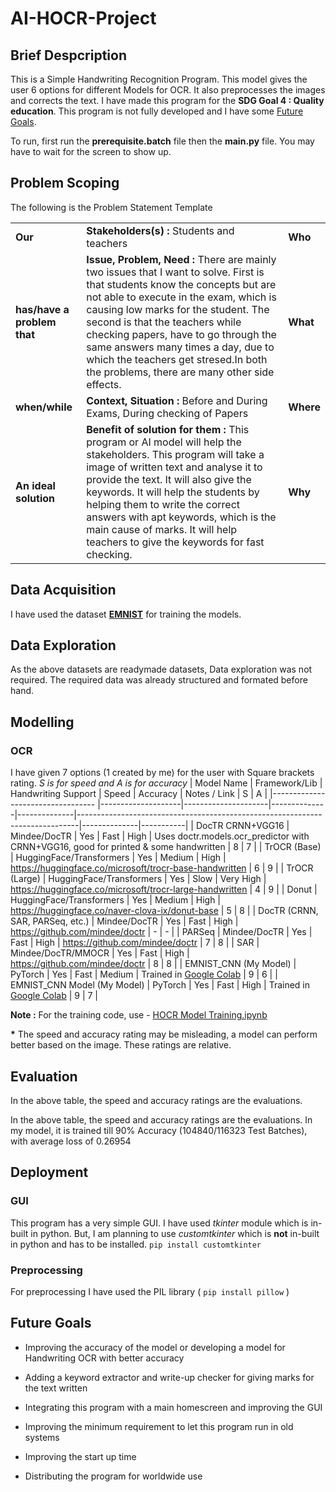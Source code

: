 # AI-HOCR-Project

## Brief Despcription

This is a Simple Handwriting Recognition Program. This model gives the user 6 options for different Models for OCR. It also preprocesses the images and corrects the text. I have made this program for the __SDG Goal 4 : Quality education__. This program is not fully developed and I have some [Future Goals](#future-goals).

To run, first run the __prerequisite.batch__ file then the __main.py__ file. You may have to wait for the screen to show up.

## Problem Scoping
The following is the Problem Statement Template

| |  |  |
| --- |------------| --- |
| __Our__ | __Stakeholders(s) :__ Students and teachers | __Who__ |
| __has/have a problem that__ | __Issue, Problem, Need :__ There are mainly two issues that I want to solve. First is  that students know the concepts but are not able to execute in the exam, which is causing low marks for the student. The second is that the teachers while checking papers, have to go through the same answers many times a day, due to which the teachers get stresed.In both the problems, there are many other side effects. | __What__ |
| __when/while__ | __Context, Situation :__ Before and During Exams, During checking of Papers | __Where__ |
| __An ideal solution__ | __Benefit of solution for them :__ This program or AI model will help the stakeholders. This program will take a image of written text and analyse it to provide the text. It will also give the keywords. It will help the students by helping them to write the correct answers with apt keywords, which is the main cause of marks. It will help teachers to give the keywords for fast checking. | __Why__ |

## Data Acquisition
I have used the dataset __[EMNIST](https://www.nist.gov/itl/products-and-services/emnist-dataset)__ for training the models. 


## Data Exploration
As the above datasets are readymade datasets, Data exploration was not required. The required data was already structured and formated before hand. 

## Modelling

### OCR
I have given 7 options (1 created by me) for the user with Square brackets rating. _S is for speed and A is for accuracy_ 
| Model Name                       | Framework/Lib      | Handwriting Support | Speed         | Accuracy      | Notes / Link                                                                 | S | A |
|---------------------------------- |--------------------|---------------------|--------------|--------------|------------------------------------------------------------------------------|--------------|-----------|
| DocTR CRNN+VGG16 | Mindee/DocTR       | Yes                | Fast         | High         | Uses doctr.models.ocr_predictor with CRNN+VGG16, good for printed & some handwritten | 8 | 7 |
| TrOCR (Base)                      | HuggingFace/Transformers | Yes           | Medium       | High         | https://huggingface.co/microsoft/trocr-base-handwritten                      | 6 | 9 |
| TrOCR (Large)                     | HuggingFace/Transformers | Yes           | Slow         | Very High    | https://huggingface.co/microsoft/trocr-large-handwritten                     | 4 | 9 |
| Donut                             | HuggingFace/Transformers | Yes           | Medium       | High         | https://huggingface.co/naver-clova-ix/donut-base                             | 5 | 8 |
| DocTR (CRNN, SAR, PARSeq, etc.)   | Mindee/DocTR       | Yes                | Fast         | High         | https://github.com/mindee/doctr                                              | - | - |
| PARSeq                            | Mindee/DocTR       | Yes                | Fast         | High         | https://github.com/mindee/doctr                                              | 7 | 8 |
| SAR                               | Mindee/DocTR/MMOCR | Yes                | Fast         | High         | https://github.com/mindee/doctr                                              | 8 | 8 |
| EMNIST_CNN (My Model) | PyTorch  | Yes  | Fast | Medium | Trained in [Google Colab](colab.research.google.com) | 9 | 6 |
|   EMNIST_CNN Model (My Model) | PyTorch | Yes | Fast | High | Trained in [Google Colab](colab.research.google.com) | 9 | 7 |

__Note :__ For the training code, use - [HOCR Model Training.ipynb](https://colab.research.google.com/drive/1uOd9cIHQ2zInzSqMNEcH51vEV0AQBuhL?usp=sharing) 

__*__ The speed and accuracy rating may be misleading, a model can perform better based on the image. These ratings are relative. 
## Evaluation
In the above table, the speed and accuracy ratings are the evaluations. 

In the above table, the speed and accuracy ratings are the evaluations.
In my model, it is trained till 90% Accuracy (104840/116323 Test Batches), with average loss of 0.26954
 
## Deployment

### GUI
This program has a very simple GUI. I have used _tkinter_ module which is in-built in python. But, I am planning to use _customtkinter_ which is __not__ in-built in python and has to be installed. `pip install customtkinter` 

### Preprocessing
For preprocessing I have used the PIL library ( `pip install pillow` ) 

## Future Goals
- Improving the accuracy of the model or developing a model for Handwriting OCR with better accuracy

- Adding a keyword extractor and write-up checker for giving marks for the text written

- Integrating this program with a main homescreen and improving the GUI

- Improving the minimum requirement to let this program run in old systems

- Improving the start up time

- Distributing  the program for worldwide use

